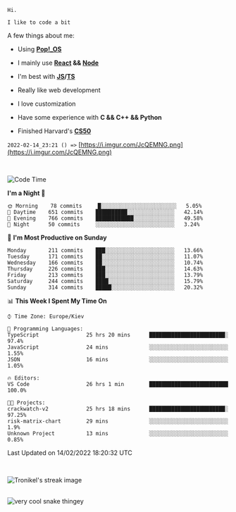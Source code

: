 ```
Hi.

I like to code a bit
```

A few things about me:

-   Using **[Pop!\_OS](https://pop.system76.com/)**

-   I mainly use **[React](https://reactjs.org/) && [Node](https://nodejs.org/en/)**

-   I'm best with **[JS](https://www.javascript.com/)/[TS](https://www.typescriptlang.org/)**

-   Really like web development

-   I love customization

-   Have some experience with **C && C++ && Python**

-   Finished Harvard's **[CS50](https://cs50.harvard.edu)**

`2022-02-14_23:21 () =>` [https://i.imgur.com/JcQEMNG.png](https://i.imgur.com/JcQEMNG.png)

<br>

<!--START_SECTION:waka-->

![Code Time](http://img.shields.io/badge/Code%20Time-351%20hrs%207%20mins-blue)

**I'm a Night 🦉**

```text
🌞 Morning    78 commits     █░░░░░░░░░░░░░░░░░░░░░░░░   5.05%
🌆 Daytime    651 commits    ██████████░░░░░░░░░░░░░░░   42.14%
🌃 Evening    766 commits    ████████████░░░░░░░░░░░░░   49.58%
🌙 Night      50 commits     ░░░░░░░░░░░░░░░░░░░░░░░░░   3.24%

```

📅 **I'm Most Productive on Sunday**

```text
Monday       211 commits    ███░░░░░░░░░░░░░░░░░░░░░░   13.66%
Tuesday      171 commits    ██░░░░░░░░░░░░░░░░░░░░░░░   11.07%
Wednesday    166 commits    ██░░░░░░░░░░░░░░░░░░░░░░░   10.74%
Thursday     226 commits    ███░░░░░░░░░░░░░░░░░░░░░░   14.63%
Friday       213 commits    ███░░░░░░░░░░░░░░░░░░░░░░   13.79%
Saturday     244 commits    ████░░░░░░░░░░░░░░░░░░░░░   15.79%
Sunday       314 commits    █████░░░░░░░░░░░░░░░░░░░░   20.32%

```

📊 **This Week I Spent My Time On**

```text
⌚︎ Time Zone: Europe/Kiev

💬 Programming Languages:
TypeScript               25 hrs 20 mins      ████████████████████████░   97.4%
JavaScript               24 mins             ░░░░░░░░░░░░░░░░░░░░░░░░░   1.55%
JSON                     16 mins             ░░░░░░░░░░░░░░░░░░░░░░░░░   1.05%

🔥 Editors:
VS Code                  26 hrs 1 min        █████████████████████████   100.0%

🐱‍💻 Projects:
crackwatch-v2            25 hrs 18 mins      ████████████████████████░   97.25%
risk-matrix-chart        29 mins             ░░░░░░░░░░░░░░░░░░░░░░░░░   1.9%
Unknown Project          13 mins             ░░░░░░░░░░░░░░░░░░░░░░░░░   0.85%

```

Last Updated on 14/02/2022 18:20:32 UTC

<!--END_SECTION:waka-->

<br>

<p><img align="center" src="https://github-readme-streak-stats.herokuapp.com/?user=Trunkelis&theme=dark" alt="Tronikel's streak image" /></p>

<br>

<img title="" src="https://raw.githubusercontent.com/Trunkelis/Trunkelis/output/github-contribution-grid-snake.svg" alt="very cool snake thingey" data-align="left">
